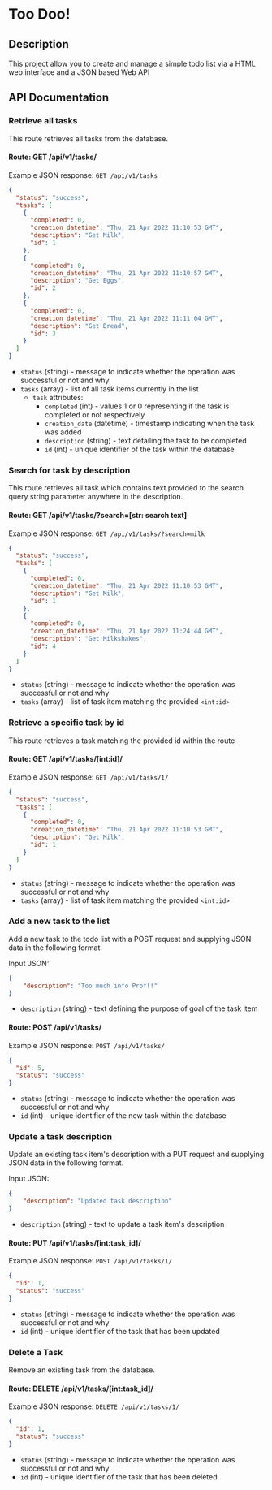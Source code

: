 # Too Doo!

## Description

This project allow you to create and manage a simple todo list via a HTML web interface and a JSON based Web API

## API Documentation

### Retrieve all tasks

This route retrieves all tasks from the database.

#### Route: GET /api/v1/tasks/

Example JSON response: `GET /api/v1/tasks`

```json
{
  "status": "success", 
  "tasks": [
    {
      "completed": 0, 
      "creation_datetime": "Thu, 21 Apr 2022 11:10:53 GMT", 
      "description": "Get Milk", 
      "id": 1
    }, 
    {
      "completed": 0, 
      "creation_datetime": "Thu, 21 Apr 2022 11:10:57 GMT", 
      "description": "Get Eggs", 
      "id": 2
    }, 
    {
      "completed": 0, 
      "creation_datetime": "Thu, 21 Apr 2022 11:11:04 GMT", 
      "description": "Get Bread", 
      "id": 3
    }
  ]
}
```

* `status` (string) - message to indicate whether the operation was successful or not and why
* `tasks` (array) - list of all task items currently in the list
  * `task` attributes:
    * `completed` (int) - values 1 or 0 representing if the task is completed or not respectively
    * `creation_date` (datetime) - timestamp indicating when the task was added
    * `description` (string) - text detailing the task to be completed
    * `id` (int) - unique identifier of the task within the database

### Search for task by description

This route retrieves all task which contains text provided to the search query string parameter anywhere in the description.

#### Route: GET /api/v1/tasks/?search=[str: search text]

Example JSON response: `GET /api/v1/tasks/?search=milk`

```json
{
  "status": "success", 
  "tasks": [
    {
      "completed": 0, 
      "creation_datetime": "Thu, 21 Apr 2022 11:10:53 GMT", 
      "description": "Get Milk", 
      "id": 1
    }, 
    {
      "completed": 0, 
      "creation_datetime": "Thu, 21 Apr 2022 11:24:44 GMT", 
      "description": "Get Milkshakes", 
      "id": 4
    }
  ]
}
```

* `status` (string) - message to indicate whether the operation was successful or not and why
* `tasks` (array) - list of task item matching the provided `<int:id>`

### Retrieve a specific task by id

This route retrieves a task matching the provided id within the route

#### Route: GET /api/v1/tasks/[int:id]/

Example JSON response: `GET /api/v1/tasks/1/`

```json
{
  "status": "success", 
  "tasks": [
    {
      "completed": 0, 
      "creation_datetime": "Thu, 21 Apr 2022 11:10:53 GMT", 
      "description": "Get Milk", 
      "id": 1
    }
  ]
}
```

* `status` (string) - message to indicate whether the operation was successful or not and why
* `tasks` (array) - list of task item matching the provided `<int:id>`

### Add a new task to the list

Add a new task to the todo list with a POST request and supplying JSON data in the following format.

Input JSON:

```json
{
    "description": "Too much info Prof!!"
}
```

* `description` (string) - text defining the purpose of goal of the task item

#### Route: POST /api/v1/tasks/

Example JSON response: `POST /api/v1/tasks/`

```json
{
  "id": 5,
  "status": "success"
}
```

* `status` (string) - message to indicate whether the operation was successful or not and why
* `id` (int) - unique identifier of the new task within the database

### Update a task description

Update an existing task item's description with a PUT request and supplying JSON data in the following format.

Input JSON:

```json
{
    "description": "Updated task description"
}
```

* `description` (string) - text to update a task item's description

#### Route: PUT /api/v1/tasks/[int:task_id]/

Example JSON response: `POST /api/v1/tasks/1/`

```json
{
  "id": 1,
  "status": "success"
}
```

* `status` (string) - message to indicate whether the operation was successful or not and why
* `id` (int) - unique identifier of the task that has been updated

### Delete a Task

Remove an existing task from the database.

#### Route: DELETE /api/v1/tasks/[int:task_id]/

Example JSON response: `DELETE /api/v1/tasks/1/`

```json
{
  "id": 1,
  "status": "success"
}
```

* `status` (string) - message to indicate whether the operation was successful or not and why
* `id` (int) - unique identifier of the task that has been deleted